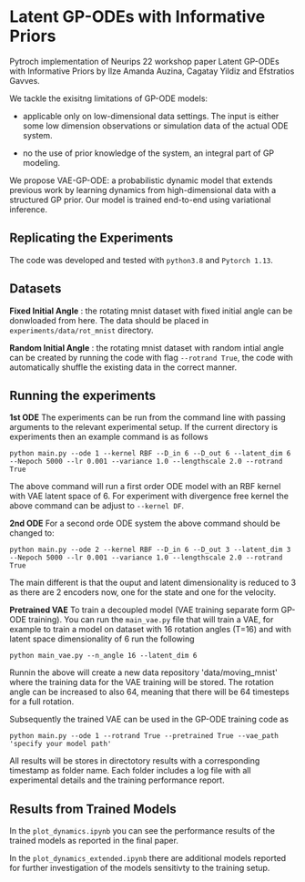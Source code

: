 # Latent GP-ODEs with Informative Priors

Pytroch implementation of Neurips 22 workshop paper Latent GP-ODEs with Informative Priors by Ilze Amanda Auzina, Cagatay Yildiz and Efstratios Gavves.

We tackle the exisitng limitations of GP-ODE models:

- applicable only on low-dimensional data settings. The input is either some low dimension observations or simulation data of the actual ODE system.

- no the use of prior knowledge of the system, an integral part of GP modeling.

We propose VAE-GP-ODE: a probabilistic dynamic model that extends previous work by
learning dynamics from high-dimensional data with a structured GP prior. Our model is trained end-to-end using variational inference. 

## Replicating the Experiments

The code was developed and tested with `python3.8` and `Pytorch 1.13`.

## Datasets
**Fixed Initial Angle** : the rotating mnist dataset with fixed initial angle can be donwloaded from here. The data should be placed in `experiments/data/rot_mnist` directory.

**Random Initial Angle** : the rotating mnist dataset with random intial angle can be created by running the code with flag `--rotrand True`, the code with automatically shuffle the existing data in the correct manner.

## Running the experiments 

**1st ODE** The experiments can be run from the command line with passing arguments to the relevant experimental setup. If the current directory is experiments then an example command is as follows

```
python main.py --ode 1 --kernel RBF --D_in 6 --D_out 6 --latent_dim 6 --Nepoch 5000 --lr 0.001 --variance 1.0 --lengthscale 2.0 --rotrand True
```
The above command will run a first order ODE model with an RBF kernel with VAE latent space of 6. For experiment with divergence free kernel the above command can be adjust to `--kernel DF`. 

**2nd ODE** For a second orde ODE system the above command should be changed to:

```
python main.py --ode 2 --kernel RBF --D_in 6 --D_out 3 --latent_dim 3 --Nepoch 5000 --lr 0.001 --variance 1.0 --lengthscale 2.0 --rotrand True
```
The main different is that the ouput and latent dimensionality is reduced to 3 as there are 2 encoders now, one for the state and one for the velocity. 

**Pretrained VAE** To train a decoupled model (VAE training separate form GP-ODE training). You can run the `main_vae.py` file that will train a VAE, for example to train a model on dataset with 16 rotation angles (T=16) and with latent space dimensionality of 6 run the following

```
python main_vae.py --n_angle 16 --latent_dim 6
```
Runnin the above will create a new data repository 'data/moving_mnist' where the training data for the VAE training will be stored. The rotation angle can be increased to also 64, meaning that there will be 64 timesteps for a full rotation. 

Subsequently the trained VAE can be used in the GP-ODE training code as 

```
python main.py --ode 1 --rotrand True --pretrained True --vae_path 'specify your model path'
```

All results will be stores in directotory results with a corresponding timestamp as folder name. Each folder includes a log file with all experimental details and the training performance report. 

## Results from Trained Models

In the `plot_dynamics.ipynb` you can see the performance results of the trained models as reported in the final paper.

In the `plot_dynamics_extended.ipynb` there are additional models reported for further investigation of the models sensitivty to the training setup. 

